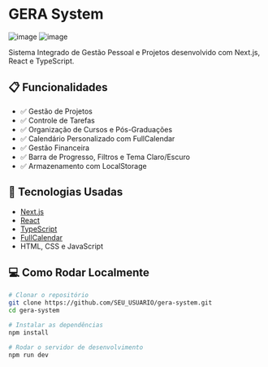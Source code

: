 # GERA System
![image](https://github.com/user-attachments/assets/fba7c4a4-dba7-40f7-bcae-a81e68b1b8d6)
![image](https://github.com/user-attachments/assets/cd323895-966c-4d77-936a-10992c4611e7)


Sistema Integrado de Gestão Pessoal e Projetos desenvolvido com Next.js, React e TypeScript.

## 📋 Funcionalidades

- ✅ Gestão de Projetos
- ✅ Controle de Tarefas
- ✅ Organização de Cursos e Pós-Graduações
- ✅ Calendário Personalizado com FullCalendar
- ✅ Gestão Financeira
- ✅ Barra de Progresso, Filtros e Tema Claro/Escuro
- ✅ Armazenamento com LocalStorage

## 🚀 Tecnologias Usadas

- [Next.js](https://nextjs.org/)
- [React](https://reactjs.org/)
- [TypeScript](https://www.typescriptlang.org/)
- [FullCalendar](https://fullcalendar.io/)
- HTML, CSS e JavaScript

## 💻 Como Rodar Localmente

```bash
# Clonar o repositório
git clone https://github.com/SEU_USUARIO/gera-system.git
cd gera-system

# Instalar as dependências
npm install

# Rodar o servidor de desenvolvimento
npm run dev
